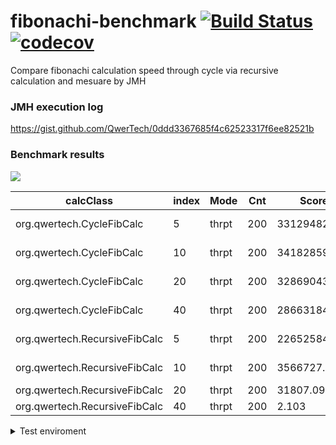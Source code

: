 # fibonachi-benchmark [![Build Status](https://travis-ci.org/QwerTech/fibonachi-benchmark.svg?branch=master)](https://travis-ci.org/QwerTech/fibonachi-benchmark) [![codecov](https://codecov.io/gh/QwerTech/fibonachi-benchmark/branch/master/graph/badge.svg)](https://codecov.io/gh/QwerTech/fibonachi-benchmark)
Compare fibonachi calculation speed through cycle via recursive calculation and mesuare by JMH

### JMH execution log
https://gist.github.com/QwerTech/0ddd3367685f4c62523317f6ee82521b

### Benchmark results
![](https://github.com/QwerTech/fibonachi-benchmark/raw/master/graph.png)

| calcClass | index | Mode | Cnt | Score | Error | Units |
|---|---|---|---|---|---|---|
| org.qwertech.CycleFibCalc | 5 | thrpt | 200 | 33129482.506 | ± 311934.001 | ops/s |
|org.qwertech.CycleFibCalc| 10|thrpt|200|34182859.361|± 491875.643|ops/s|
|org.qwertech.CycleFibCalc| 20|thrpt|200|32869043.734|± 403266.387|ops/s|
|org.qwertech.CycleFibCalc| 40|thrpt|200|28663184.021|± 230258.141|ops/s|
|org.qwertech.RecursiveFibCalc|5|thrpt|200|22652584.235|± 179932.003|ops/s|
|org.qwertech.RecursiveFibCalc| 10|thrpt|200| 3566727.398|± 29306.560|ops/s|
|org.qwertech.RecursiveFibCalc| 20|thrpt|200| 31807.095|± 128.767|ops/s|
|org.qwertech.RecursiveFibCalc| 40|thrpt|200| 2.103|± 0.013|ops/s|

<details><summary>Test enviroment</summary>
<p>

OS Name	Microsoft Windows 10 Enterprise
System Manufacturer	HP
System Model	HP EliteBook 840 G4
System Type	x64-based PC
Processor	Intel(R) Core(TM) i5-7300U CPU @ 2.60GHz, 2712 Mhz, 2 Core(s), 4 Logical Processor(s)
Installed Physical Memory (RAM)	16.0 GB
Total Physical Memory	15.4 GB
Java 1.8_171
</p>
</details>